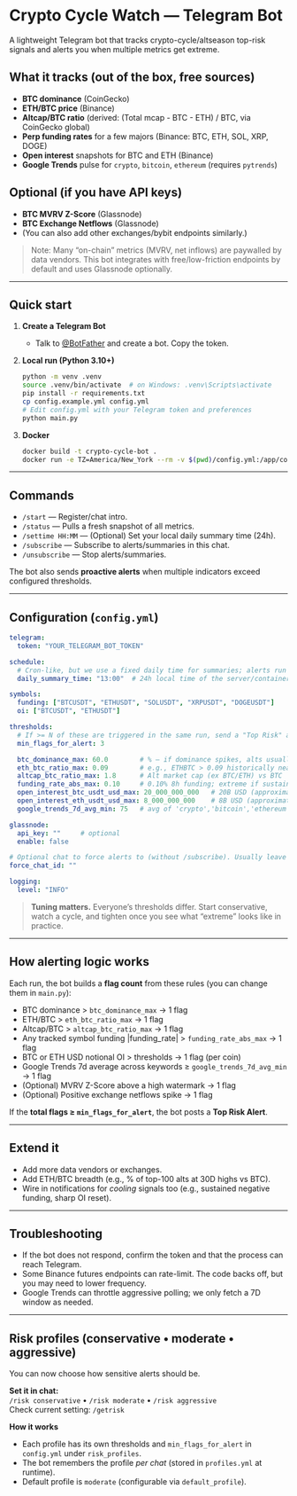 
# Crypto Cycle Watch — Telegram Bot

A lightweight Telegram bot that tracks crypto-cycle/altseason top-risk signals and alerts you when multiple metrics get extreme.

## What it tracks (out of the box, free sources)
- **BTC dominance** (CoinGecko)
- **ETH/BTC price** (Binance)
- **Altcap/BTC ratio** (derived: (Total mcap - BTC - ETH) / BTC, via CoinGecko global)
- **Perp funding rates** for a few majors (Binance: BTC, ETH, SOL, XRP, DOGE)
- **Open interest** snapshots for BTC and ETH (Binance)
- **Google Trends** pulse for `crypto`, `bitcoin`, `ethereum` (requires `pytrends`)

## Optional (if you have API keys)
- **BTC MVRV Z-Score** (Glassnode)
- **BTC Exchange Netflows** (Glassnode)
- (You can also add other exchanges/bybit endpoints similarly.)

> Note: Many “on-chain” metrics (MVRV, net inflows) are paywalled by data vendors. This bot integrates with free/low-friction endpoints by default and uses Glassnode optionally.

---

## Quick start

1. **Create a Telegram Bot**
   - Talk to [@BotFather](https://t.me/BotFather) and create a bot. Copy the token.

2. **Local run (Python 3.10+)**
   ```bash
   python -m venv .venv
   source .venv/bin/activate  # on Windows: .venv\Scripts\activate
   pip install -r requirements.txt
   cp config.example.yml config.yml
   # Edit config.yml with your Telegram token and preferences
   python main.py
   ```

3. **Docker**
   ```bash
   docker build -t crypto-cycle-bot .
   docker run -e TZ=America/New_York --rm -v $(pwd)/config.yml:/app/config.yml:ro crypto-cycle-bot
   ```

---

## Commands

- `/start` — Register/chat intro.
- `/status` — Pulls a fresh snapshot of all metrics.
- `/settime HH:MM` — (Optional) Set your local daily summary time (24h).
- `/subscribe` — Subscribe to alerts/summaries in this chat.
- `/unsubscribe` — Stop alerts/summaries.

The bot also sends **proactive alerts** when multiple indicators exceed configured thresholds.

---

## Configuration (`config.yml`)

```yaml
telegram:
  token: "YOUR_TELEGRAM_BOT_TOKEN"

schedule:
  # Cron-like, but we use a fixed daily time for summaries; alerts run every 15 minutes.
  daily_summary_time: "13:00"  # 24h local time of the server/container

symbols:
  funding: ["BTCUSDT", "ETHUSDT", "SOLUSDT", "XRPUSDT", "DOGEUSDT"]
  oi: ["BTCUSDT", "ETHUSDT"]

thresholds:
  # If >= N of these are triggered in the same run, send a "Top Risk" alert
  min_flags_for_alert: 3

  btc_dominance_max: 60.0        # % — if dominance spikes, alts usually at risk
  eth_btc_ratio_max: 0.09        # e.g., ETHBTC > 0.09 historically near altseason euphoria (adjust to taste)
  altcap_btc_ratio_max: 1.8      # Alt market cap (ex BTC/ETH) vs BTC
  funding_rate_abs_max: 0.10     # 0.10% 8h funding; extreme if sustained
  open_interest_btc_usdt_usd_max: 20_000_000_000   # 20B USD (approximate, adjust)
  open_interest_eth_usdt_usd_max: 8_000_000_000    # 8B USD (approximate, adjust)
  google_trends_7d_avg_min: 75   # avg of 'crypto','bitcoin','ethereum'

glassnode:
  api_key: ""     # optional
  enable: false

# Optional chat to force alerts to (without /subscribe). Usually leave empty.
force_chat_id: ""

logging:
  level: "INFO"
```

> **Tuning matters.** Everyone’s thresholds differ. Start conservative, watch a cycle, and tighten once you see what “extreme” looks like in practice.

---

## How alerting logic works

Each run, the bot builds a **flag count** from these rules (you can change them in `main.py`):

- BTC dominance > `btc_dominance_max` → 1 flag
- ETH/BTC > `eth_btc_ratio_max` → 1 flag
- Altcap/BTC > `altcap_btc_ratio_max` → 1 flag
- Any tracked symbol funding |funding_rate| > `funding_rate_abs_max` → 1 flag
- BTC or ETH USD notional OI > thresholds → 1 flag (per coin)
- Google Trends 7d average across keywords ≥ `google_trends_7d_avg_min` → 1 flag
- (Optional) MVRV Z-Score above a high watermark → 1 flag
- (Optional) Positive exchange netflows spike → 1 flag

If the **total flags ≥ `min_flags_for_alert`**, the bot posts a **Top Risk Alert**.

---

## Extend it

- Add more data vendors or exchanges.
- Add ETH/BTC breadth (e.g., % of top-100 alts at 30D highs vs BTC).
- Wire in notifications for *cooling* signals too (e.g., sustained negative funding, sharp OI reset).

---

## Troubleshooting

- If the bot does not respond, confirm the token and that the process can reach Telegram.
- Some Binance futures endpoints can rate-limit. The code backs off, but you may need to lower frequency.
- Google Trends can throttle aggressive polling; we only fetch a 7D window as needed.



---

## Risk profiles (conservative • moderate • aggressive)

You can now choose how sensitive alerts should be.

**Set it in chat:**  
`/risk conservative` • `/risk moderate` • `/risk aggressive`  
Check current setting: `/getrisk`

**How it works**
- Each profile has its own thresholds and `min_flags_for_alert` in `config.yml` under `risk_profiles`.
- The bot remembers the profile *per chat* (stored in `profiles.yml` at runtime).
- Default profile is `moderate` (configurable via `default_profile`).

